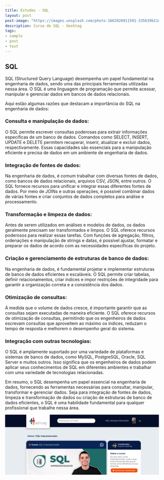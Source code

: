 ```yaml
---
title: Estudos - SQL
layout: post
post-image: "https://images.unsplash.com/photo-1662026911591-335639b11db6?ixlib=rb-4.0.3&ixid=M3wxMjA3fDB8MHxwaG90by1wYWdlfHx8fGVufDB8fHx8fA%3D%3D&auto=format&fit=crop&w=1162&q=80"
description: Curso de SQL - Hashtag
tags:
- sample
- post
- test
---
```

## SQL

 SQL (Structured Query Language) desempenha um papel fundamental na engenharia de dados, sendo uma das principais ferramentas utilizadas nessa área. O SQL é uma linguagem de programação que permite acessar, manipular e gerenciar dados em bancos de dados relacionais.

Aqui estão algumas razões que destacam a importância do SQL na engenharia de dados:

### Consulta e manipulação de dados:

 O SQL permite escrever consultas poderosas para extrair informações específicas de um banco de dados. Comandos como SELECT, INSERT, UPDATE e DELETE permitem recuperar, inserir, atualizar e excluir dados, respectivamente. Essas capacidades são essenciais para a manipulação eficiente e precisa de dados em um ambiente de engenharia de dados.

### Integração de fontes de dados:<br>
Na engenharia de dados, é comum trabalhar com diversas fontes de dados, como bancos de dados relacionais, arquivos CSV, JSON, entre outros. O SQL fornece recursos para unificar e integrar essas diferentes fontes de dados. Por meio de JOINs e outras operações, é possível combinar dados de várias fontes e criar conjuntos de dados completos para análise e processamento.

### Transformação e limpeza de dados:<br>
 Antes de serem utilizados em análises e modelos de dados, os dados geralmente precisam ser transformados e limpos. O SQL oferece recursos poderosos para realizar essas tarefas. Com funções de agregação, filtros, ordenações e manipulação de strings e datas, é possível ajustar, formatar e preparar os dados de acordo com as necessidades específicas do projeto.

### Criação e gerenciamento de estruturas de banco de dados:<br>
 Na engenharia de dados, é fundamental projetar e implementar estruturas de banco de dados eficientes e escaláveis. O SQL permite criar tabelas, definir relacionamentos, criar índices e impor restrições de integridade para garantir a organização correta e a consistência dos dados.

### Otimização de consultas: <br>
À medida que o volume de dados cresce, é importante garantir que as consultas sejam executadas de maneira eficiente. O SQL oferece recursos de otimização de consultas, permitindo que os engenheiros de dados escrevam consultas que aproveitem ao máximo os índices, reduzam o tempo de resposta e melhorem o desempenho geral do sistema.

### Integração com outras tecnologias: <br>
O SQL é amplamente suportado por uma variedade de plataformas e sistemas de banco de dados, como MySQL, PostgreSQL, Oracle, SQL Server e muitos outros. Isso significa que os engenheiros de dados podem aplicar seus conhecimentos de SQL em diferentes ambientes e trabalhar com uma variedade de tecnologias relacionadas.

Em resumo, o SQL desempenha um papel essencial na engenharia de dados, fornecendo as ferramentas necessárias para consultar, manipular, transformar e gerenciar dados. Seja para integração de fontes de dados, limpeza e transformação de dados ou criação de estruturas de banco de dados eficientes, o SQL é uma habilidade fundamental para qualquer profissional que trabalhe nessa área.

![Curso Lira](/assets/images/sql-lira.png)